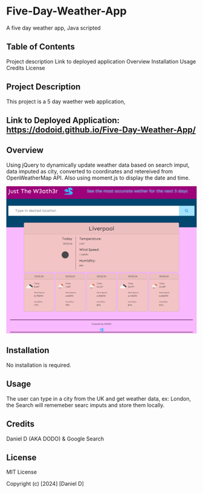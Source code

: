 # Five-Day-Weather-App
A five day weather app, Java scripted

## Table of Contents
Project description
Link to deployed application
Overview 
Installation
Usage
Credits
License


## Project Description
This project is a 5 day waether web application, 

## Link to Deployed Application: https://dodoid.github.io/Five-Day-Weather-App/

## Overview
Using jQuery to dynamically update weather data based on search imput, data imputed as city, converted to coordinates and retereived from OpenWeatherMap API.
Also using moment.js to display the date and time.


![Printscreen](https://github.com/DodoID/Five-Day-Weather-App/blob/main/assets/images/Screenshot_2024-01-30.png)

## Installation
No installation is required.

## Usage
The user can type in a city from the UK and get weather data, ex: London, the Search will rememeber searc imputs and store them locally.

## Credits
Daniel D (AKA DODO) & Google Search

## License
MIT License 

Copyright (c) [2024] [Daniel D]
